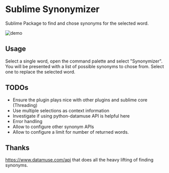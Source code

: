 # Sublime Synonymizer

Sublime Package to find and chose synonyms for the selected word.

![demo](img/demo.gif)

## Usage

Select a single word, open the command palette and select "Synonymizer". You will be presented with
a list of possible synonyms to chose from. Select one to replace the selected word.

## TODOs

- Ensure the plugin plays nice with other plugins and sublime core (Threading)
- Use multiple selections as context information
- Investigate if using python-datamuse API is helpful here
- Error handling
- Allow to configure other synonym APIs
- Allow to configure a limit for number of returned words.

## Thanks

https://www.datamuse.com/api that does all the heavy lifting of finding synonyms.

